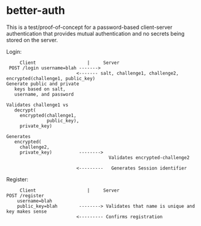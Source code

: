 better-auth
===========

This is a test/proof-of-concept for a password-based client-server authentication that provides mutual authentication and no secrets being stored on the server.

Login:

         Client                   |     Server
     POST /login username=blah ------->
                              <------- salt, challenge1, challenge2, encrypted(challenge1, public_key)
    Generate public and private
       keys based on salt,
       username, and password
    
    Validates challenge1 vs 
       decrypt(
         encrypted(challenge1, 
                   public_key), 
         private_key)
    
    Generates 
       encrypted(
         challenge2, 
         private_key)          -------->
                                          Validates encrypted-challenge2
    
                              <---------   Generates Session identifier

Register:

         Client                   |     Server
    POST /register
        username=blah
        public_key=blah        --------> Validates that name is unique and key makes sense
                              <--------- Confirms registration
